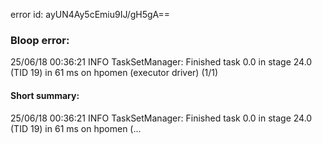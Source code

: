 error id: ayUN4Ay5cEmiu9IJ/gH5gA==
### Bloop error:

25/06/18 00:36:21 INFO TaskSetManager: Finished task 0.0 in stage 24.0 (TID 19) in 61 ms on hpomen (executor driver) (1/1)
#### Short summary: 

25/06/18 00:36:21 INFO TaskSetManager: Finished task 0.0 in stage 24.0 (TID 19) in 61 ms on hpomen (...
